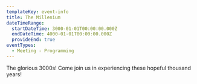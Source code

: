```yaml
---
templateKey: event-info
title: The Millenium
dateTimeRange:
  startDateTime: 3000-01-01T00:00:00.000Z
  endDateTime: 4000-01-01T00:00:00.000Z
  provideEnd: true
eventTypes:
  - Meeting - Programming
---
```

The glorious 3000s! Come join us in experiencing these hopeful thousand years!
